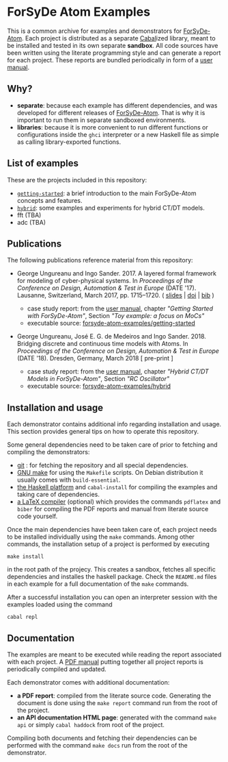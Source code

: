 # ForSyDe Atom Examples

This is a common archive for examples and demonstrators for [ForSyDe-Atom](https://github.com/forsyde/forsyde-atom). Each project is distributed as a separate [Cabal](https://www.haskell.org/cabal/)ized library, meant to be installed and tested in its own separate **sandbox**. All code sources have been written using the literate programming style and can generate a report for each project. These reports are bundled periodically in form of a [user manual](manual.pdf).

## Why?

 * **separate**: because each example has different dependencies, and was developed for different releases of [ForSyDe-Atom](https://github.com/forsyde/forsyde-atom). That is why it is important to run them in separate sandboxed environments.
 * **libraries**: because it is more convenient to run different functions or configurations inside the `ghci` interpreter or a new Haskell file as simple as calling library-exported functions.

## List of examples

These are the projects included in this repository:

 * [`getting-started`](getting-started): a brief introduction to the main ForSyDe-Atom concepts and features.
 * [`hybrid`](hybrid): some examples and experiments for hybrid CT/DT models. 
 * fft (TBA)
 * adc (TBA)

## Publications

The following publications reference material from this repository: 

 * George Ungureanu and Ingo Sander. 2017. A layered formal framework for modeling of cyber-physical systems. In _Proceedings of the Conference on Design, Automation & Test in Europe_ (DATE '17). Lausanne, Switzerland, March 2017, pp. 1715–1720. ( [slides][date17-slides] | [doi][date17-doi] | [bib][date17-bib] )
   - case study report: from the [user manual](manual.pdf), chapter _"Getting Started with ForSyDe-Atom"_, Section _"Toy example: a focus on MoCs"_
   - executable source: [forsyde-atom-examples/getting-started](getting-started)

 * George Ungureanu, José E. G. de Medeiros and Ingo Sander. 2018. Bridging discrete and continuous time models with Atoms. In _Proceedings of the Conference on Design, Automation & Test in Europe_ (DATE '18). Dresden, Germany, March 2018 [ pre-print ]
   - case study report: from the [user manual](manual.pdf), chapter _"Hybrid CT/DT Models in ForSyDe-Atom"_, Section _"RC Oscillator"_
   - executable source: [forsyde-atom-examples/hybrid](hybrid)

[date17-slides]: https://www.researchgate.net/publication/320004563_Slides_handout_from_DATE%2717_talk
[date17-doi]: https://doi.org/10.23919/DATE.2017.7927270
[date17-bib]: https://people.kth.se/~ugeorge/cite/publications.html#Ungureanu17:DATE


## Installation and usage

Each demonstrator contains additional info regarding installation and usage. This section provides general tips on how to operate this repository.

Some general dependencies need to be taken care of prior to fetching and compiling the demonstrators:

 * [git](https://git-scm.com/book/en/v2/Getting-Started-Installing-Git) : for fetching the repository and all special dependencies.
 * [GNU make](https://www.gnu.org/software/make/) for using the `Makefile` scripts. On Debian distribution it usually comes with `build-essential`.
 * [the Haskell platform](https://www.haskell.org/platform/) and `cabal-install` for compiling the examples and taking care of dependencies.
 * [a LaTeX compiler](https://www.tug.org/texlive/quickinstall.html) (optional) which provides the commands `pdflatex` and `biber` for compiling the PDF reports and manual from literate source code yourself.

Once the main dependencies have been taken care of, each project needs to be installed individually using the `make` commands. Among other commands, the installation setup of a project is performed by executing

    make install
	
in the root path of the projecy. This creates a sandbox, fetches all specific dependencies and installes the haskell package. Check the `README.md` files in each example for a full documentation of the `make` commands.

After a successful installation you can open an interpreter session with the examples loaded using the command 

    cabal repl

## Documentation

The examples are meant to be executed while reading the report associated with each project. A [PDF manual](manual.pdf) putting together all project reports is periodically compiled and updated.

Each demonstrator comes with additional documentation:

 * **a PDF report**: compiled from the literate source code. Generating the document is done using the `make report` command run from the root of the project. 
 * **an API documentation HTML page**: generated with the command `make api` or simply `cabal haddock` from root of the project. 

Compiling both documents and fetching their dependencies can be performed with the command `make docs` run from the root of the demonstrator.
